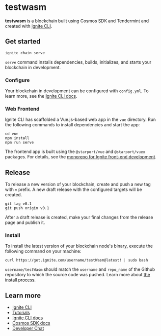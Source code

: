 # testwasm
**testwasm** is a blockchain built using Cosmos SDK and Tendermint and created with [Ignite CLI](https://ignite.com/cli).

## Get started

```
ignite chain serve
```

`serve` command installs dependencies, builds, initializes, and starts your blockchain in development.

### Configure

Your blockchain in development can be configured with `config.yml`. To learn more, see the [Ignite CLI docs](https://docs.ignite.com).

### Web Frontend

Ignite CLI has scaffolded a Vue.js-based web app in the `vue` directory. Run the following commands to install dependencies and start the app:

```
cd vue
npm install
npm run serve
```

The frontend app is built using the `@starport/vue` and `@starport/vuex` packages. For details, see the [monorepo for Ignite front-end development](https://github.com/ignite/web).

## Release
To release a new version of your blockchain, create and push a new tag with `v` prefix. A new draft release with the configured targets will be created.

```
git tag v0.1
git push origin v0.1
```

After a draft release is created, make your final changes from the release page and publish it.

### Install
To install the latest version of your blockchain node's binary, execute the following command on your machine:

```
curl https://get.ignite.com/username/testWasm@latest! | sudo bash
```
`username/testWasm` should match the `username` and `repo_name` of the Github repository to which the source code was pushed. Learn more about [the install process](https://github.com/allinbits/starport-installer).

## Learn more

- [Ignite CLI](https://ignite.com/cli)
- [Tutorials](https://docs.ignite.com/guide)
- [Ignite CLI docs](https://docs.ignite.com)
- [Cosmos SDK docs](https://docs.cosmos.network)
- [Developer Chat](https://discord.gg/ignite)
